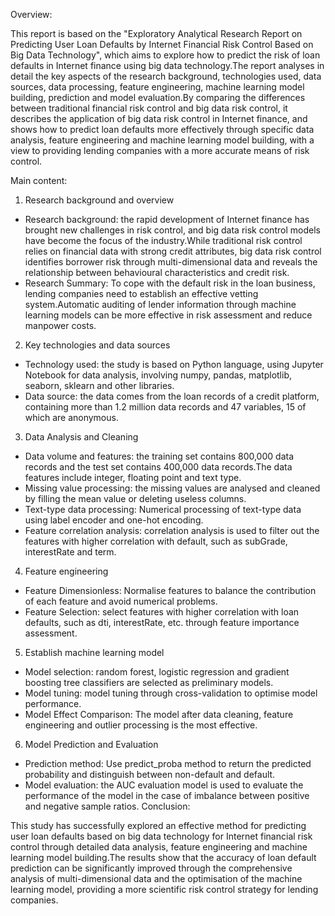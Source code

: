 Overview:

This report is based on the "Exploratory Analytical Research Report on Predicting User Loan Defaults by Internet Financial Risk Control Based on Big Data Technology", which aims to explore how to predict the risk of loan defaults in Internet finance using big data technology.The report analyses in detail the key aspects of the research background, technologies used, data sources, data processing, feature engineering, machine learning model building, prediction and model evaluation.By comparing the differences between traditional financial risk control and big data risk control, it describes the application of big data risk control in Internet finance, and shows how to predict loan defaults more effectively through specific data analysis, feature engineering and machine learning model building, with a view to providing lending companies with a more accurate means of risk control.

Main content:

1. Research background and overview

- Research background: the rapid development of Internet finance has brought new challenges in risk control, and big data risk control models have become the focus of the industry.While traditional risk control relies on financial data with strong credit attributes, big data risk control identifies borrower risk through multi-dimensional data and reveals the relationship between behavioural characteristics and credit risk.
- Research Summary: To cope with the default risk in the loan business, lending companies need to establish an effective vetting system.Automatic auditing of lender information through machine learning models can be more effective in risk assessment and reduce manpower costs.

2. Key technologies and data sources

- Technology used: the study is based on Python language, using Jupyter Notebook for data analysis, involving numpy, pandas, matplotlib, seaborn, sklearn and other libraries.
- Data source: the data comes from the loan records of a credit platform, containing more than 1.2 million data records and 47 variables, 15 of which are anonymous.

3. Data Analysis and Cleaning

- Data volume and features: the training set contains 800,000 data records and the test set contains 400,000 data records.The data features include integer, floating point and text type.
- Missing value processing: the missing values are analysed and cleaned by filling the mean value or deleting useless columns.
- Text-type data processing: Numerical processing of text-type data using label encoder and one-hot encoding.
- Feature correlation analysis: correlation analysis is used to filter out the features with higher correlation with default, such as subGrade, interestRate and term.

4. Feature engineering

- Feature Dimensionless: Normalise features to balance the contribution of each feature and avoid numerical problems.
- Feature Selection: select features with higher correlation with loan defaults, such as dti, interestRate, etc. through feature importance assessment.

5. Establish machine learning model

- Model selection: random forest, logistic regression and gradient boosting tree classifiers are selected as preliminary models.
- Model tuning: model tuning through cross-validation to optimise model performance.
- Model Effect Comparison: The model after data cleaning, feature engineering and outlier processing is the most effective.

6. Model Prediction and Evaluation

- Prediction method: Use predict_proba method to return the predicted probability and distinguish between non-default and default.
- Model evaluation: the AUC evaluation model is used to evaluate the performance of the model in the case of imbalance between positive and negative sample ratios.
Conclusion:

This study has successfully explored an effective method for predicting user loan defaults based on big data technology for Internet financial risk control through detailed data analysis, feature engineering and machine learning model building.The results show that the accuracy of loan default prediction can be significantly improved through the comprehensive analysis of multi-dimensional data and the optimisation of the machine learning model, providing a more scientific risk control strategy for lending companies.

